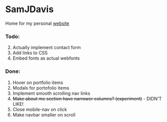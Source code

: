 # SamJDavis
Home for my personal [website][1]

### Todo:

2. Actually implement contact form
4. Add links to CSS
5. Embed fonts as actual webfonts

### Done:

1. Hover on portfolio items 
2. Modals for portofolio items
1. Implement smooth scrolling nav links</span>
6. <span style="text-decoration: line-through;">Make about me section have narrower columns? (experiment)</span> - DIDN'T LIKE!
6. Close mobile-nav on click
3. Make navbar smaller on scroll

[1]:	http://sjd.co/	

<!--
Code for strikethrough...

<span style="text-decoration: line-through;">
</span>
-->